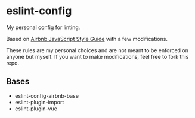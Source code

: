 # eslint-config

My personal config for linting.

Based on [Airbnb JavaScript Style Guide](https://github.com/airbnb/javascript) with a few modifications.

These rules are my personal choices and are not meant to be enforced on anyone but myself.
If you want to make modifications, feel free to fork this repo.

## Bases

 - eslint-config-airbnb-base
 - eslint-plugin-import
 - eslint-plugin-vue
